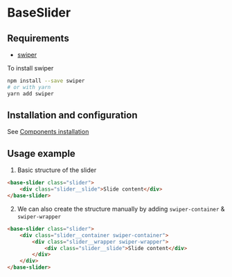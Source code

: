 # BaseSlider

## Requirements
- [swiper](https://www.npmjs.com/package/swiper)

To install swiper

```bash
npm install --save swiper
# or with yarn
yarn add swiper
```

## Installation and configuration

See [Components installation](/docs/components_installation.md)

## Usage example

1. Basic structure of the slider
```html
<base-slider class="slider">
	<div class="slider__slide">Slide content</div>
</base-slider>
```

2. We can also create the structure manually by adding `swiper-container` & `swiper-wrapper`
```html
<base-slider class="slider">
	<div class="slider__container swiper-container">
		<div class="slider__wrapper swiper-wrapper">
			<div class="slider__slide">Slide content</div>
		</div>
	</div>
</base-slider>
```